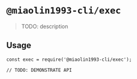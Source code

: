 # `@miaolin1993-cli/exec`

> TODO: description

## Usage

```
const exec = require('@miaolin1993-cli/exec');

// TODO: DEMONSTRATE API
```
